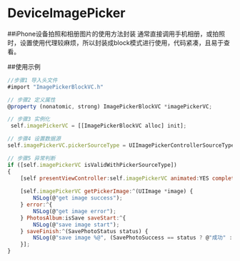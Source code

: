 # DeviceImagePicker

##iPhone设备拍照和相册图片的使用方法封装
通常直接调用手机相册，或拍照时，设置使用代理较麻烦，所以封装成block模式进行使用，代码紧凑，且易于查看。

##使用示例
```javascript
//步骤1 导入头文件
#import "ImagePickerBlockVC.h"
```

```javascript
// 步骤2 定义属性
@property (nonatomic, strong) ImagePickerBlockVC *imagePickerVC;
```

```javascript
// 步骤3 实例化
 self.imagePickerVC = [[ImagePickerBlockVC alloc] init];
```

```javascript
// 步骤4 设置数据源
self.imagePickerVC.pickerSourceType = UIImagePickerControllerSourceTypeCamera;
```

```javascript
// 步骤5 异常判断
if ([self.imagePickerVC isValidWithPickerSourceType])
{
    [self presentViewController:self.imagePickerVC animated:YES completion:NULL];
 
    [self.imagePickerVC getPickerImage:^(UIImage *image) {
        NSLog(@"get image success");
    } error:^{
        NSLog(@"get image error");
    } PhotosAlbum:isSave saveStart:^{
        NSLog(@"save image start");
    } saveFinish:^(SavePhotoStatus status) {
        NSLog(@"save image %@", (SavePhotoSuccess == status ? @"成功" : @"失败"));
    }];
}
 ```
 

